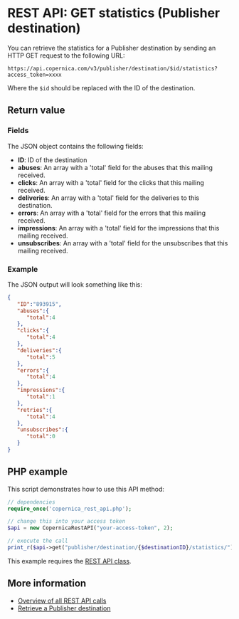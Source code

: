 # REST API: GET statistics (Publisher destination)

You can retrieve the statistics for a Publisher destination by sending an HTTP GET request to the following URL:

`https://api.copernica.com/v3/publisher/destination/$id/statistics?access_token=xxxx`

Where the `$id` should be replaced with the ID of the destination.

## Return value

### Fields

The JSON object contains the following fields:

* **ID**: ID of the destination
* **abuses**: An array with a 'total' field for the abuses that this mailing received.
* **clicks**: An array with a 'total' field for the clicks that this mailing received.
* **deliveries**: An array with a 'total' field for the deliveries to this destination.
* **errors**: An array with a 'total' field for the errors that this mailing received.
* **impressions**: An array with a 'total' field for the impressions that this mailing received.
* **unsubscribes**: An array with a 'total' field for the unsubscribes that this mailing received.

### Example

The JSON output will look something like this:

```json
{  
   "ID":"893915",
   "abuses":{  
      "total":4
   },
   "clicks":{  
      "total":4
   },
   "deliveries":{  
      "total":5
   },
   "errors":{  
      "total":4
   },
   "impressions":{  
      "total":1
   },
   "retries":{  
      "total":4
   },
   "unsubscribes":{  
      "total":0
   }
}
```

## PHP example

This script demonstrates how to use this API method:

```php
// dependencies
require_once('copernica_rest_api.php');

// change this into your access token
$api = new CopernicaRestAPI("your-access-token", 2);

// execute the call
print_r($api->get("publisher/destination/{$destinationID}/statistics/"));
```

This example requires the [REST API class](./rest-php).

## More information 

* [Overview of all REST API calls](./rest-api)
* [Retrieve a Publisher destination](./rest-get-publisher-destination)


